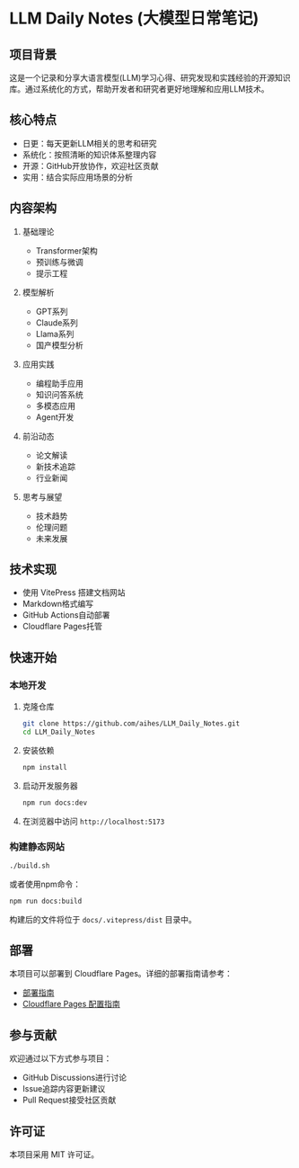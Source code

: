 # LLM Daily Notes (大模型日常笔记)

## 项目背景
这是一个记录和分享大语言模型(LLM)学习心得、研究发现和实践经验的开源知识库。通过系统化的方式，帮助开发者和研究者更好地理解和应用LLM技术。

## 核心特点
- 日更：每天更新LLM相关的思考和研究
- 系统化：按照清晰的知识体系整理内容
- 开源：GitHub开放协作，欢迎社区贡献
- 实用：结合实际应用场景的分析

## 内容架构
1. 基础理论
   - Transformer架构
   - 预训练与微调
   - 提示工程

2. 模型解析
   - GPT系列
   - Claude系列
   - Llama系列
   - 国产模型分析

3. 应用实践
   - 编程助手应用
   - 知识问答系统
   - 多模态应用
   - Agent开发

4. 前沿动态
   - 论文解读
   - 新技术追踪
   - 行业新闻

5. 思考与展望
   - 技术趋势
   - 伦理问题
   - 未来发展

## 技术实现
- 使用 VitePress 搭建文档网站
- Markdown格式编写
- GitHub Actions自动部署
- Cloudflare Pages托管

## 快速开始

### 本地开发

1. 克隆仓库
   ```bash
   git clone https://github.com/aihes/LLM_Daily_Notes.git
   cd LLM_Daily_Notes
   ```

2. 安装依赖
   ```bash
   npm install
   ```

3. 启动开发服务器
   ```bash
   npm run docs:dev
   ```

4. 在浏览器中访问 `http://localhost:5173`

### 构建静态网站

```bash
./build.sh
```

或者使用npm命令：

```bash
npm run docs:build
```

构建后的文件将位于 `docs/.vitepress/dist` 目录中。

## 部署

本项目可以部署到 Cloudflare Pages。详细的部署指南请参考：

- [部署指南](DEPLOYMENT.md)
- [Cloudflare Pages 配置指南](CLOUDFLARE_SETUP.md)

## 参与贡献
欢迎通过以下方式参与项目：
- GitHub Discussions进行讨论
- Issue追踪内容更新建议
- Pull Request接受社区贡献

## 许可证

本项目采用 MIT 许可证。
